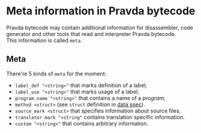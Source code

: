 # Meta information in Pravda bytecode

Pravda bytecode may contain additional information for disassembler, code generator and other tools that read and interpreter Pravda bytecode.  
This information is called `meta`. 

## Meta

There're 5 kinds of `meta` for the moment:
- `label_def "<string>"` that marks definition of a label;
- `label_use "<string>"` that marks usage of a label;
- `program_name "<string>"` that contains a name of a _program_;
- `method <struct>` (see `struct` definition in [data spec](data.md)).
- `source_mark <struct>` that specifies information about source files.
- `translator_mark "<string"` contains translation specific information.
- `custom "<string>"` that contains arbitrary information. 